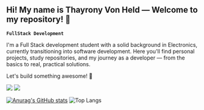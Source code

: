 ## Hi! My name is Thayrony Von Held — Welcome to my repository! 🚀

**`FullStack Development`**

I'm a Full Stack development student with a solid background in Electronics, currently transitioning into software development. Here you'll find personal projects, study repositories, and my journey as a developer — from the basics to real, practical solutions.

Let's build something awesome! 🚀

 <a href="https://www.linkedin.com/in/thayrony-von-held-b14ba7256/?locale=en_US" target="_blank"><img src="https://img.shields.io/badge/-LinkedIn-%230077B5?style=for-the-badge&logo=linkedin&logoColor=white" target="_blank"></a> 
  <a href="https://www.youtube.com/channel/UCo7dUnUiuNw16gVYDuL7RNg" target="_blank"><img src="https://img.shields.io/badge/YouTube-FF0000?style=for-the-badge&logo=youtube&logoColor=white" target="_blank"></a>
    

[![Anurag's GitHub stats](https://github-readme-stats.vercel.app/api?username=thayronyvonheld&show_icons=true&theme=radical)](https://github.com/anuraghazra/github-readme-stats)
![Top Langs](https://github-readme-stats.vercel.app/api/top-langs/?username=thayronyvonheld&layout=compact&theme=radical)


